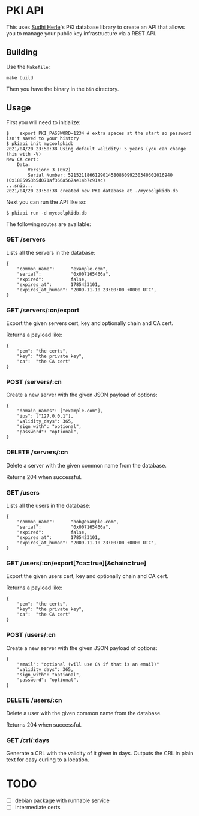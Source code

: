 # PKI API

This uses [Sudhi Herle](https://github.com/opencoff/go-pki)'s PKI database library to create
an API that allows you to manage your public key infrastructure via a REST API.

## Building

Use the `Makefile`:

    make build

Then you have the binary in the `bin` directory.

## Usage

First you will need to initialize:

    $    export PKI_PASSWORD=1234 # extra spaces at the start so password isn't saved to your history
    $ pkiapi init mycoolpkidb
    2021/04/20 23:50:38 Using default validity: 5 years (you can change this with -V)
    New CA cert:
        Data:
            Version: 3 (0x2)
            Serial Number: 521521186612901458086099230340302016940 (0x1885953b5d071af366a567ae14b7c91ac)
    ...snip...
    2021/04/20 23:50:38 created new PKI database at ./mycoolpkidb.db

Next you can run the API like so:

    $ pkiapi run -d mycoolpkidb.db

The following routes are available:

### GET /servers

Lists all the servers in the database:

```
{
    "common_name":      "example.com",
    "serial":           "0x007165466a",
    "expired":          false,
    "expires_at":       1785423101,
    "expires_at_human": "2009-11-10 23:00:00 +0000 UTC",
}
```

### GET /servers/:cn/export

Export the given servers cert, key and optionally chain and CA cert.

Returns a payload like:

```
{
    "pem": "the certs",
    "key": "the private key",
    "ca":  "the CA cert"
}
```

### POST /servers/:cn

Create a new server with the given JSON payload of options:

```
{
    "domain_names": ["example.com"],
    "ips": ["127.0.0.1"],
    "validity_days": 365,
    "sign_with": "optional",
    "password": "optional",
}
```

### DELETE /servers/:cn

Delete a server with the given common name from the database.

Returns 204 when successful.

### GET /users

Lists all the users in the database:

```
{
    "common_name":      "bob@example.com",
    "serial":           "0x007165466a",
    "expired":          false,
    "expires_at":       1785423101,
    "expires_at_human": "2009-11-10 23:00:00 +0000 UTC",
}
```

### GET /users/:cn/export[?ca=true][&chain=true]

Export the given users cert, key and optionally chain and CA cert.

Returns a payload like:

```
{
    "pem": "the certs",
    "key": "the private key",
    "ca":  "the CA cert"
}
```

### POST /users/:cn

Create a new server with the given JSON payload of options:

```
{
    "email": "optional (will use CN if that is an email)"
    "validity_days": 365,
    "sign_with": "optional",
    "password": "optional",
}
```

### DELETE /users/:cn

Delete a user with the given common name from the database.

Returns 204 when successful.

### GET /crl/:days

Generate a CRL with the validity of it given in days. Outputs the CRL
in plain text for easy curling to a location.

# TODO

- [ ] debian package with runnable service
- [ ] intermediate certs